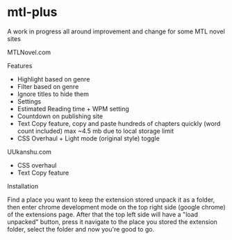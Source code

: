 # mtl-plus
A work in progress all around improvement and change for some MTL novel sites

MTLNovel.com

Features
 -  Highlight based on genre
 -  Filter based on genre
 -  Ignore titles to hide them
 -  Settings
 -  Estimated Reading time + WPM setting
 -  Countdown on publishing site
 -  Text Copy feature, copy and paste hundreds of chapters quickly (word count included) max ~4.5 mb due to local storage limit
 -  CSS Overhaul + Light mode (original style) toggle

UUkanshu.com

 -  CSS overhaul
 -  Text Copy feature

Installation

Find a place you want to keep the extension stored unpack it as a folder, then enter chrome development mode on the top right side (google chrome) of the extensions page. After that the top left side will have a "load unpacked" button, press it navigate to the place you stored the extension folder, select the folder and now you're good to go.
